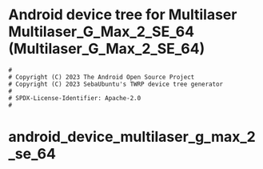 # Android device tree for Multilaser Multilaser_G_Max_2_SE_64 (Multilaser_G_Max_2_SE_64)

```
#
# Copyright (C) 2023 The Android Open Source Project
# Copyright (C) 2023 SebaUbuntu's TWRP device tree generator
#
# SPDX-License-Identifier: Apache-2.0
#
```
# android_device_multilaser_g_max_2_se_64
